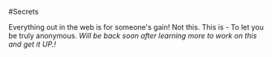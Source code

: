 #Secrets

Everything out in the web is for someone's gain!
Not this. This is - 
To let you be truly anonymous.
*Will be back soon after learning more to work on this and get it UP.!*
